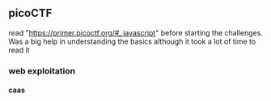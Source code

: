 ## picoCTF

read "https://primer.picoctf.org/#_javascript" before starting the challenges. Was a big help in understanding the basics although it took a lot of time to read it

### web exploitation

#### caas

